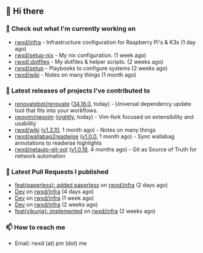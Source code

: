 ## 👋 Hi there

### 👷 Check out what I'm currently working on


- [rwxd/infra](https://github.com/rwxd/infra) - Infrastructure configuration for Raspberry Pi&#39;s &amp; K3s (1 day ago)
- [rwxd/setup-nix](https://github.com/rwxd/setup-nix) - My nix configuration. (1 week ago)
- [rwxd/.dotfiles](https://github.com/rwxd/.dotfiles) - My dotfiles &amp; helper scripts. (2 weeks ago)
- [rwxd/setup](https://github.com/rwxd/setup) - Playbooks to configure systems (2 weeks ago)
- [rwxd/wiki](https://github.com/rwxd/wiki) - Notes on many things (1 month ago)

### 🔭 Latest releases of projects I've contributed to


- [renovatebot/renovate](https://github.com/renovatebot/renovate) ([34.16.0](https://github.com/renovatebot/renovate/releases/tag/34.16.0), today) - Universal dependency update tool that fits into your workflows.
- [neovim/neovim](https://github.com/neovim/neovim) ([nightly](https://github.com/neovim/neovim/releases/tag/nightly), today) - Vim-fork focused on extensibility and usability
- [rwxd/wiki](https://github.com/rwxd/wiki) ([v1.3.10](https://github.com/rwxd/wiki/releases/tag/v1.3.10), 1 month ago) - Notes on many things
- [rwxd/wallabag2readwise](https://github.com/rwxd/wallabag2readwise) ([v1.0.0](https://github.com/rwxd/wallabag2readwise/releases/tag/v1.0.0), 1 month ago) - Sync wallabag annotations to readwise highlights
- [rwxd/netauto-git-sot](https://github.com/rwxd/netauto-git-sot) ([v1.0.18](https://github.com/rwxd/netauto-git-sot/releases/tag/v1.0.18), 4 months ago) - Git as Source of Truth for network automation

### 🔨 Latest Pull Requests I published


- [feat(paperless): added paperless](https://github.com/rwxd/infra/pull/73) on [rwxd/infra](https://github.com/rwxd/infra) (2 days ago)
- [Dev](https://github.com/rwxd/infra/pull/71) on [rwxd/infra](https://github.com/rwxd/infra) (4 days ago)
- [Dev](https://github.com/rwxd/infra/pull/70) on [rwxd/infra](https://github.com/rwxd/infra) (1 week ago)
- [Dev](https://github.com/rwxd/infra/pull/69) on [rwxd/infra](https://github.com/rwxd/infra) (2 weeks ago)
- [feat(vikunja): implemented](https://github.com/rwxd/infra/pull/68) on [rwxd/infra](https://github.com/rwxd/infra) (2 weeks ago)

### 📫 How to reach me

- Email: rwxd (at) pm (dot) me

